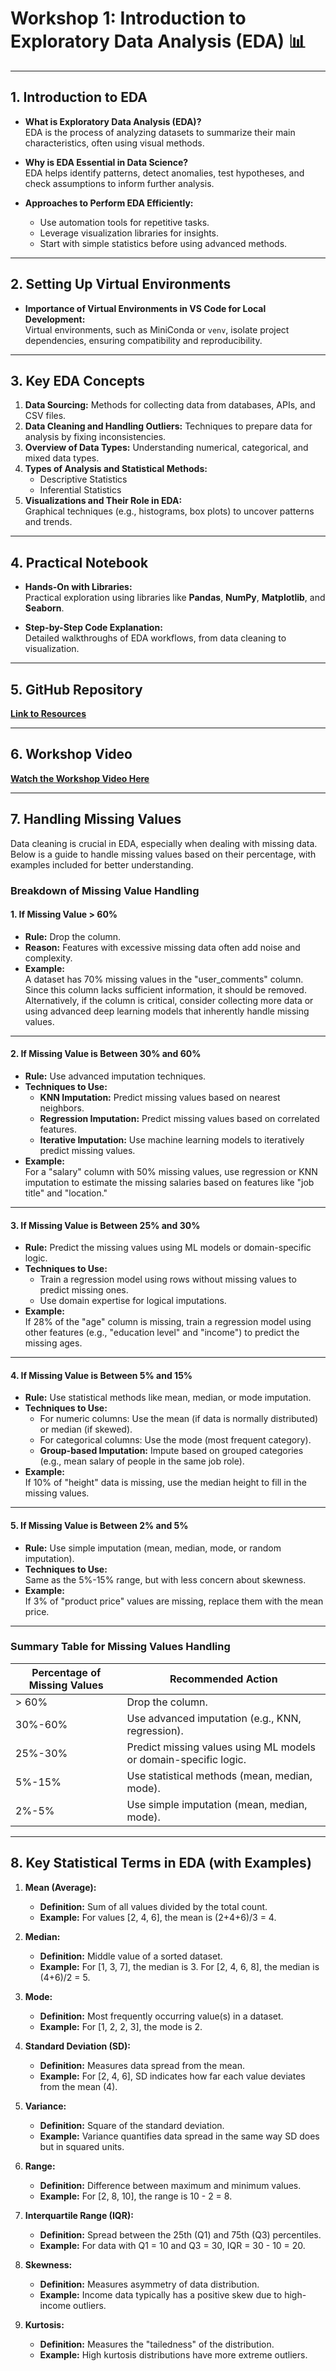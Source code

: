 
# **Workshop 1: Introduction to Exploratory Data Analysis (EDA)** 📊

---

## **1. Introduction to EDA**
- **What is Exploratory Data Analysis (EDA)?**  
  EDA is the process of analyzing datasets to summarize their main characteristics, often using visual methods.

- **Why is EDA Essential in Data Science?**  
  EDA helps identify patterns, detect anomalies, test hypotheses, and check assumptions to inform further analysis.

- **Approaches to Perform EDA Efficiently:**  
  - Use automation tools for repetitive tasks.  
  - Leverage visualization libraries for insights.  
  - Start with simple statistics before using advanced methods.

---

## **2. Setting Up Virtual Environments**
- **Importance of Virtual Environments in VS Code for Local Development:**  
  Virtual environments, such as MiniConda or `venv`, isolate project dependencies, ensuring compatibility and reproducibility.

---

## **3. Key EDA Concepts**
1. **Data Sourcing:** Methods for collecting data from databases, APIs, and CSV files.  
2. **Data Cleaning and Handling Outliers:** Techniques to prepare data for analysis by fixing inconsistencies.  
3. **Overview of Data Types:** Understanding numerical, categorical, and mixed data types.  
4. **Types of Analysis and Statistical Methods:**  
   - Descriptive Statistics  
   - Inferential Statistics  
5. **Visualizations and Their Role in EDA:**  
   Graphical techniques (e.g., histograms, box plots) to uncover patterns and trends.

---

## **4. Practical Notebook**
- **Hands-On with Libraries:**  
  Practical exploration using libraries like **Pandas**, **NumPy**, **Matplotlib**, and **Seaborn**.
  
- **Step-by-Step Code Explanation:**  
  Detailed walkthroughs of EDA workflows, from data cleaning to visualization.

---

## **5. GitHub Repository**
**[Link to Resources](https://github.com/muhammadibrahim313/Start-Your-Data-Science-Journey)**

---

## **6. Workshop Video**
**[Watch the Workshop Video Here](https://www.facebook.com/iCodeguru/videos/637344342386776)**  

---

## **7. Handling Missing Values**

Data cleaning is crucial in EDA, especially when dealing with missing data. Below is a guide to handle missing values based on their percentage, with examples included for better understanding.

### **Breakdown of Missing Value Handling**

#### **1. If Missing Value > 60%**  
- **Rule:** Drop the column.  
- **Reason:** Features with excessive missing data often add noise and complexity.  
- **Example:**  
  A dataset has 70% missing values in the "user_comments" column. Since this column lacks sufficient information, it should be removed. Alternatively, if the column is critical, consider collecting more data or using advanced deep learning models that inherently handle missing values.

---

#### **2. If Missing Value is Between 30% and 60%**  
- **Rule:** Use advanced imputation techniques.  
- **Techniques to Use:**  
  - **KNN Imputation:** Predict missing values based on nearest neighbors.  
  - **Regression Imputation:** Predict missing values based on correlated features.  
  - **Iterative Imputation:** Use machine learning models to iteratively predict missing values.  
- **Example:**  
  For a "salary" column with 50% missing values, use regression or KNN imputation to estimate the missing salaries based on features like "job title" and "location."

---

#### **3. If Missing Value is Between 25% and 30%**  
- **Rule:** Predict the missing values using ML models or domain-specific logic.  
- **Techniques to Use:**  
  - Train a regression model using rows without missing values to predict missing ones.  
  - Use domain expertise for logical imputations.  
- **Example:**  
  If 28% of the "age" column is missing, train a regression model using other features (e.g., "education level" and "income") to predict the missing ages.

---

#### **4. If Missing Value is Between 5% and 15%**  
- **Rule:** Use statistical methods like mean, median, or mode imputation.  
- **Techniques to Use:**  
  - For numeric columns: Use the mean (if data is normally distributed) or median (if skewed).  
  - For categorical columns: Use the mode (most frequent category).  
  - **Group-based Imputation:** Impute based on grouped categories (e.g., mean salary of people in the same job role).  
- **Example:**  
  If 10% of "height" data is missing, use the median height to fill in the missing values.

---

#### **5. If Missing Value is Between 2% and 5%**  
- **Rule:** Use simple imputation (mean, median, mode, or random imputation).  
- **Techniques to Use:**  
  Same as the 5%-15% range, but with less concern about skewness.  
- **Example:**  
  If 3% of "product price" values are missing, replace them with the mean price.

---

### **Summary Table for Missing Values Handling**

| **Percentage of Missing Values** | **Recommended Action**                                           |
|----------------------------------|------------------------------------------------------------------|
| > 60%                            | Drop the column.                                                |
| 30%-60%                          | Use advanced imputation (e.g., KNN, regression).                |
| 25%-30%                          | Predict missing values using ML models or domain-specific logic.|
| 5%-15%                           | Use statistical methods (mean, median, mode).                  |
| 2%-5%                            | Use simple imputation (mean, median, mode).                    |

---

## **8. Key Statistical Terms in EDA (with Examples)**

1. **Mean (Average):**  
   - **Definition:** Sum of all values divided by the total count.  
   - **Example:** For values [2, 4, 6], the mean is (2+4+6)/3 = 4.

2. **Median:**  
   - **Definition:** Middle value of a sorted dataset.  
   - **Example:** For [1, 3, 7], the median is 3. For [2, 4, 6, 8], the median is (4+6)/2 = 5.

3. **Mode:**  
   - **Definition:** Most frequently occurring value(s) in a dataset.  
   - **Example:** For [1, 2, 2, 3], the mode is 2.

4. **Standard Deviation (SD):**  
   - **Definition:** Measures data spread from the mean.  
   - **Example:** For [2, 4, 6], SD indicates how far each value deviates from the mean (4).

5. **Variance:**  
   - **Definition:** Square of the standard deviation.  
   - **Example:** Variance quantifies data spread in the same way SD does but in squared units.

6. **Range:**  
   - **Definition:** Difference between maximum and minimum values.  
   - **Example:** For [2, 8, 10], the range is 10 - 2 = 8.

7. **Interquartile Range (IQR):**  
   - **Definition:** Spread between the 25th (Q1) and 75th (Q3) percentiles.  
   - **Example:** For data with Q1 = 10 and Q3 = 30, IQR = 30 - 10 = 20.

8. **Skewness:**  
   - **Definition:** Measures asymmetry of data distribution.  
   - **Example:** Income data typically has a positive skew due to high-income outliers.

9. **Kurtosis:**  
   - **Definition:** Measures the "tailedness" of the distribution.  
   - **Example:** High kurtosis distributions have more extreme outliers.

